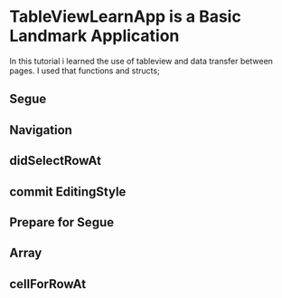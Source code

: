 # TableViewLearnApp is a Basic Landmark Application

In this tutorial i learned the use of tableview and data transfer between pages. I used that functions and structs;

## Segue

## Navigation



## didSelectRowAt





## commit EditingStyle

## Prepare for Segue 
## Array
## cellForRowAt
